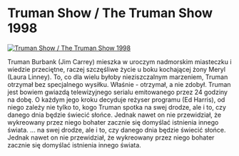 Truman Show / The Truman Show 1998 
=============
[![Truman Show / The Truman Show 1998 ](http://vidos.pl/images/player.gif)](http://vidos.pl/truman-show-the-truman-show-1998)

 Truman Burbank (Jim Carrey) mieszka w uroczym nadmorskim miasteczku i wiedzie przeciętne, raczej szczęśliwe życie u boku kochającej żony Meryl (Laura Linney). To, co dla wielu byłoby nieziszczalnym marzeniem, Truman otrzymał bez specjalnego wysiłku. Właśnie - otrzymał, a nie zdobył. Truman jest bowiem gwiazdą telewizyjnego serialu emitowanego przez 24 godziny na dobę. O każdym jego kroku decyduje reżyser programu (Ed Harris), od niego zależy nie tylko to, kogo Truman spotka na swej drodze, ale i to, czy danego dnia będzie świecić słońce. Jednak nawet on nie przewidział, że wykreowany przez niego bohater zacznie się domyślać istnienia innego świata.  ... na swej drodze, ale i to, czy danego dnia będzie świecić słońce. Jednak nawet on nie przewidział, że wykreowany przez niego bohater zacznie się domyślać istnienia innego świata.
